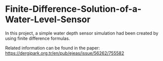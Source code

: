 # Finite-Difference-Solution-of-a-Water-Level-Sensor
In this project, a simple water depth sensor simulation had been created by using finite difference formulas.

Related information can be found in the paper:
https://dergipark.org.tr/en/pub/ejeas/issue/56262/755582
